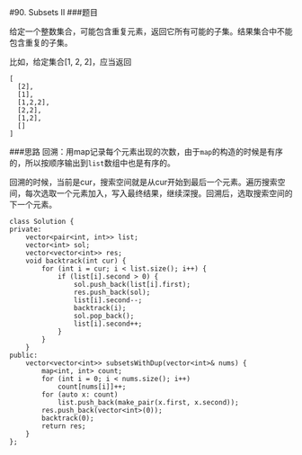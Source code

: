 #90. Subsets II
###题目

给定一个整数集合，可能包含重复元素，返回它所有可能的子集。结果集合中不能包含重复的子集。

比如，给定集合[1, 2, 2]，应当返回

```
[
  [2],
  [1],
  [1,2,2],
  [2,2],
  [1,2],
  []
]
```

###思路
回溯：用map记录每个元素出现的次数，由于`map`的构造的时候是有序的，所以按顺序输出到`list`数组中也是有序的。


回溯的时候，当前是cur，搜索空间就是从cur开始到最后一个元素。遍历搜索空间，每次选取一个元素加入，写入最终结果，继续深搜。回溯后，选取搜索空间的下一个元素。


```
class Solution {
private:
    vector<pair<int, int>> list;
    vector<int> sol;
    vector<vector<int>> res;
    void backtrack(int cur) {
        for (int i = cur; i < list.size(); i++) {
            if (list[i].second > 0) {
                sol.push_back(list[i].first);
                res.push_back(sol);
                list[i].second--;
                backtrack(i);
                sol.pop_back();
                list[i].second++;
            }
        }
    }
public:
    vector<vector<int>> subsetsWithDup(vector<int>& nums) {
        map<int, int> count;
        for (int i = 0; i < nums.size(); i++)
            count[nums[i]]++;
        for (auto x: count)
            list.push_back(make_pair(x.first, x.second));
        res.push_back(vector<int>(0));
        backtrack(0);
        return res;
    }
};
```
